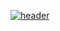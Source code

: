 [![header](https://svg-banners.vercel.app/api?type=glitch&text1=alkalitop&width=961&height=250)](https://github.com/Akshay090/svg-banners)
